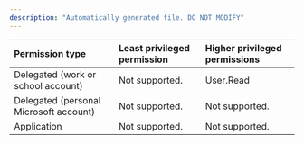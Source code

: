 ```yaml
---
description: "Automatically generated file. DO NOT MODIFY"
---
```


|Permission type|Least privileged permission|Higher privileged permissions|
|:---|:---|:---|
|Delegated (work or school account)|Not supported.|User.Read|
|Delegated (personal Microsoft account)|Not supported.|Not supported.|
|Application|Not supported.|Not supported.|

